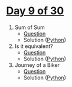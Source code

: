 # [Day 9 of 30](https://www.hackerrank.com/contests/day-9-of-30/challenges "Day 9 of 30 contest link")

1. Sum of Sum
   - [Question](https://www.hackerrank.com/contests/day-9-of-30/challenges/playing-with-binary-1-1 "Sum of Sum")
   - Solution ([Python](Sum%20of%20Sum/Python/ "Solution in Python"))
2. Is it equivalent?
   - [Question](https://www.hackerrank.com/contests/day-9-of-30/challenges/is-it-equivalent "Is it equivalent?")
   - Solution ([Python](Is%20it%20equivalent/Python/ "Solution in Python")) 
3. Journey of a Biker
   - [Question](https://www.hackerrank.com/contests/day-9-of-30/challenges/journey-of-a-biker "Journey of a Biker")
   - Solution ([Python](Journey%20of%20a%20Biker/Python/ "Solution in Python"))

